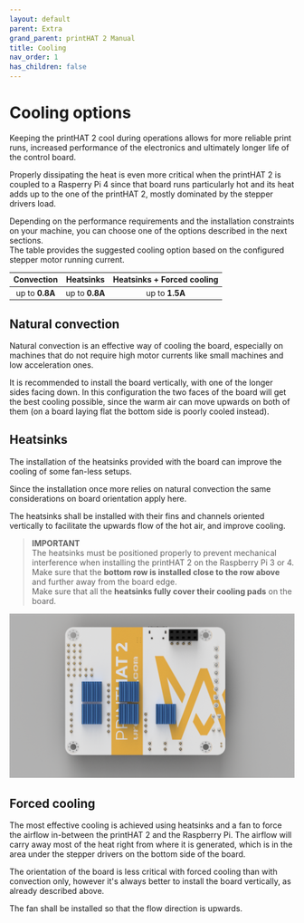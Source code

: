 ```yaml
---
layout: default
parent: Extra
grand_parent: printHAT 2 Manual
title: Cooling
nav_order: 1
has_children: false
---
```


# Cooling options

Keeping the printHAT 2 cool during operations allows for more reliable print runs, increased performance of the electronics and ultimately longer life of the control board.  

Properly dissipating the heat is even more critical when the printHAT 2 is coupled to a Rasperry Pi 4 since that board runs particularly hot and its heat adds up to the one of the printHAT 2, mostly dominated by the stepper drivers load.

Depending on the performance requirements and the installation constraints on your machine, you can choose one of the options described in the next sections.  
The table provides the suggested cooling option based on the configured stepper motor running current.

| Convection  | Heatsinks | Heatsinks + Forced cooling |
|:-------------------------:|:-------:|:-------:|
| up to **0.8A** | up to **0.8A** | up to **1.5A** |

## Natural convection
Natural convection is an effective way of cooling the board, especially on machines that do not require high motor currents like small machines and low acceleration ones.

It is recommended to install the board vertically, with one of the longer sides facing down. In this configuration the two faces of the board will get the best cooling possible, since the warm air can move upwards on both of them (on a board laying flat the bottom side is poorly cooled instead).    

## Heatsinks
The installation of the heatsinks provided with the board can improve the cooling of some fan-less setups.

Since the installation once more relies on natural convection the same considerations on board orientation apply here.  

The heatsinks shall be installed with their fins and channels oriented vertically to facilitate the upwards flow of the hot air, and improve cooling.

> **IMPORTANT**  
> The heatsinks must be positioned properly to prevent mechanical interference when installing the printHAT 2 on the Raspberry Pi 3 or 4.  
Make sure that the **bottom row is installed close to the row above** and further away from the board edge.  
Make sure that all the **heatsinks fully cover their cooling pads** on the board.  


![forced-cooling](../assets/img/phat2_heatsinks.png)

## Forced cooling
The most effective cooling is achieved using heatsinks and a fan to force the airflow in-between the printHAT 2 and the Raspberry Pi.
The airflow will carry away most of the heat right from where it is generated, which is in the area under the stepper drivers on the bottom side of the board.

The orientation of the board is less critical with forced cooling than with convection only, however it's always better to install the board vertically, as already described above.

The fan shall be installed so that the flow direction is upwards.  
